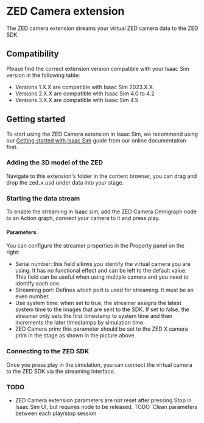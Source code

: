 # ZED Camera extension    

The ZED camera extension streams your virtual ZED camera data to the ZED SDK.

## Compatibility

Please find the correct extension version compatible with your Isaac Sim version in the following table:


- Versions 1.X.X are compatible with Isaac Sim 2023.X.X.
- Versions 2.X.X are compatible with Isaac Sim 4.0 to 4.2
- Versions 3.X.X are compatible with Isaac Sim 4.5

## Getting started


To start using the ZED Camera extension in Isaac Sim, we recommend using our [Getting started with Isaac Sim](https://www.stereolabs.com/docs/isaac-sim/isaac_sim) guide from our online documentation first.

### Adding the 3D model of the ZED

Navigate to this extension's folder in the content browser, you can drag and drop the zed_x.usd under data into your stage.

### Starting the data stream    

To enable the streaming in Isaac sim, add the ZED Camera Omnigraph node to an Action graph, connect your camera to it and press play.

#### Parameters    

You can configure the streamer properties in the Property panel on the right:
- Serial number: this field allows you identify the virtual camera you are using. It has no functional effect and can be left to the default value. This field can be useful when using multiple camera and you need to identify each one.
- Streaming port: Defines which port is used for streaming. It must be an even number.
- Use system time: when set to true, the streamer assigns the latest system time to the images that are sent to the SDK. If set to false, the streamer only sets the first timestamp to system time and then increments the later timestamps by simulation time.
- ZED Camera prim: this parameter should be set to the ZED X camera prim in the stage as shown in the picture above.


### Connecting to the ZED SDK    

Once you press play in the simulation, you can connect the virtual camera to the ZED SDK via the streaming interface.



### TODO

- ZED Camera extension parameters are not reset after pressing Stop in Isaac Sim UI, but requires node to be released. TODO: Clean parameters between each play/stop session